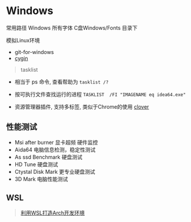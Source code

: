 # Windows 

常用路径 Windows 所有字体 C盘Windows/Fonts 目录下

模拟Linux环境

- git-for-windows
- [cygin](http://x.cygwin.com/)

> tasklist 
- 相当于 ps 命令, 查看帮助为 `tasklist /?`
- 按可执行文件查找运行的进程 `TASKLIST  /FI "IMAGENAME eq idea64.exe"`

- 资源管理器插件, 支持多标签, 类似于Chrome的使用 [clover](http://cn.ejie.me/)

## 性能测试
- Msi after burner 显卡超频 硬件监控
- Aida64 电脑信息检测，稳定性测试
- As ssd Benchmark 硬盘测试
- HD Tune 硬盘测试
- Ctystal Disk Mark 更专业硬盘测试
- 3D Mark 电脑性能测试

## WSL
> [利用WSL打造Arch开发环境](https://zhuanlan.zhihu.com/p/51270874)
